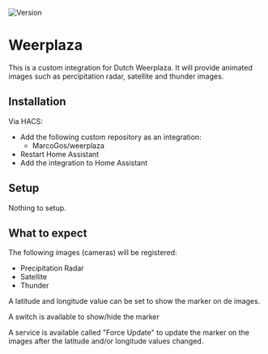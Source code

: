 ![Version](https://img.shields.io/github/v/release/MarcoGos/weerplaza?include_prereleases)

# Weerplaza

This is a custom integration for Dutch Weerplaza. It will provide animated images such as percipitation radar, satellite and thunder images.

## Installation

Via HACS:

- Add the following custom repository as an integration:
    - MarcoGos/weerplaza
- Restart Home Assistant
- Add the integration to Home Assistant

## Setup

Nothing to setup.

## What to expect

The following images (cameras) will be registered:

- Precipitation Radar
- Satellite
- Thunder

A latitude and longitude value can be set to show the marker on de images.

A switch is available to show/hide the marker

A service is available called "Force Update" to update the marker on the images after the latitude and/or longitude values changed.